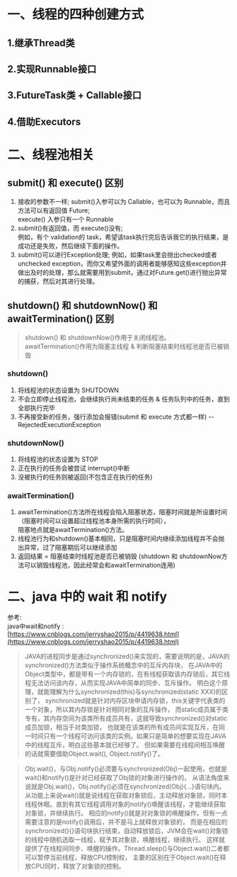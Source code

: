 # 一、线程的四种创建方式
## 1.继承Thread类
## 2.实现Runnable接口
## 3.FutureTask类 + Callable接口
## 4.借助Executors

# 二、线程池相关
## submit() 和 execute() 区别
1. 接收的参数不一样;
    submit()入参可以为 Callable<T>，也可以为 Runnable，而且方法可以有返回值 Future<T>;  
    execute() 入参只有一个 Runnable
2. submit()有返回值，而 execute()没有;  
    例如，有个 validation的 task，希望该task执行完后告诉我它的执行结果，是成功还是失败，然后继续下面的操作。
3. submit()可以进行Exception处理;
    例如，如果task里会抛出checked或者unchecked exception，而你又希望外面的调用者能够感知这些exception并做出及时的处理，那么就需要用到submit，通过对Future.get()进行抛出异常的捕获，然后对其进行处理。
## shutdown() 和 shutdownNow() 和 awaitTermination() 区别
> shutdown() 和 shutdownNow()作用于关闭线程池。  
> awaitTermination()作用为阻塞主线程 & 判断阻塞结束时线程池是否已被销毁    

### shutdown()
1. 将线程池的状态设置为 SHUTDOWN
2. 不会立即停止线程池，会继续执行尚未结束的任务 & 任务队列中的任务，直到全部执行完毕  
3. 不再接受新的任务，强行添加会报错(submit 和 execute 方式都一样) --RejectedExecutionException  

### shutdownNow()  
1. 将线程池的状态设置为 STOP
2. 正在执行的任务会被尝试 interrupt()中断
3. 没被执行的任务则被返回(不包含正在执行的任务)

### awaitTermination()
1. awaitTermination()方法所在线程会陷入阻塞状态，阻塞时间就是所设置时间（阻塞时间可以设置超过线程池本身所需的执行时间），  
阻塞地点就是awaitTermination()方法。
2. 线程池行为和shutdown()基本相同，只是阻塞时间内继续添加线程并不会抛出异常，过了阻塞期后可以继续添加
3. 返回结果 = 阻塞结束时线程池是否已被销毁 (shutdown 和 shutdownNow方法可以销毁线程池，因此经常会和awaitTermination连用)

# 二、java 中的 wait 和 notify
参考:  
java中wait和notify : [https://www.cnblogs.com/jerryshao2015/p/4419638.html](https://www.cnblogs.com/jerryshao2015/p/4419638.html)

>JAVA的进程同步是通过synchronized()来实现的，需要说明的是，JAVA的synchronized()方法类似于操作系统概念中的互斥内存块，
在JAVA中的Object类型中，都是带有一个内存锁的，在有线程获取该内存锁后，其它线程无法访问该内存，从而实现JAVA中简单的同步、互斥操作。
明白这个原理，就能理解为什么synchronized(this)与synchronized(static XXX)的区别了，
synchronized就是针对内存区块申请内存锁，this关键字代表类的一个对象，所以其内存锁是针对相同对象的互斥操作，
而static成员属于类专有，其内存空间为该类所有成员共有，这就导致synchronized()对static成员加锁，相当于对类加锁，
也就是在该类的所有成员间实现互斥，在同一时间只有一个线程可访问该类的实例。如果只是简单的想要实现在JAVA中的线程互斥，明白这些基本就已经够了。
但如果需要在线程间相互唤醒的话就需要借助Object.wait(), Object.notify()了。

>Obj.wait()，与Obj.notify()必须要与synchronized(Obj)一起使用，也就是wait()和notify()是针对已经获取了Obj锁的对象进行操作的。
从语法角度来说就是Obj.wait()，Obj.notify()必须在synchronized(Obj){...}语句块内。
从功能上来说wait()就是说线程在获取对象锁后，主动释放对象锁，同时本线程休眠。直到有其它线程调用对象的notify()唤醒该线程，才能继续获取对象锁，并继续执行。
相应的notify()就是对对象锁的唤醒操作。但有一点需要注意的是notify()调用后，并不是马上就释放对象锁的，
而是在相应的synchronized(){}语句块执行结束，自动释放锁后，JVM会在wait()对象锁的线程中随机选取一线程，赋予其对象锁，唤醒线程，继续执行。
这样就提供了在线程间同步、唤醒的操作。Thread.sleep()与Object.wait()二者都可以暂停当前线程，释放CPU控制权，
主要的区别在于Object.wait()在释放CPU同时，释放了对象锁的控制。











